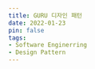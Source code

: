 ```yaml
---
title: GURU 디자인 패턴
date: 2022-01-23
pin: false
tags:
- Software Enginerring
- Design Pattern
---
```

